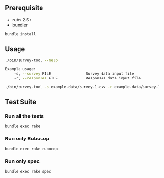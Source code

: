 ## Prerequisite

- ruby 2.5+
- bundler

```bash
bundle install
```

## Usage

```bash
./bin/survey-tool --help

Example usage:
    -s, --survey FILE                Survey data input file
    -r, --responses FILE             Responses data input file
```

```bash
./bin/survey-tool -s example-data/survey-1.csv -r example-data/survey-1-responses.csv
```


## Test Suite

### Run all the tests

```bash
bundle exec rake
```

### Run only Rubocop

```bash
bundle exec rake rubocop
```

### Run only spec

```bash
bundle exec rake spec
```

